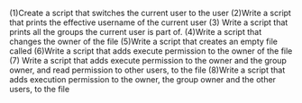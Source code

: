 (1)Create a script that switches the current user to the user
(2)Write a script that prints the effective username of the current user 
(3) Write a script that prints all the groups the current user is part of.
(4)Write a script that changes the owner of the file 
(5)Write a script that creates an empty file called
(6)Write a script that adds execute permission to the owner of the file
(7) Write a script that adds execute permission to the owner and the group owner, and read permission to other users, to the file
(8)Write a script that adds execution permission to the owner, the group owner and the other users, to the file



